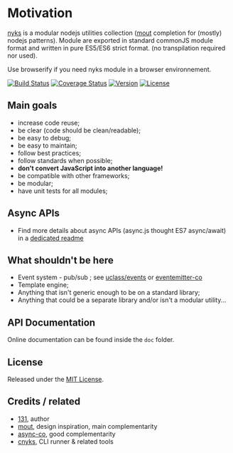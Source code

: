 # Motivation

[nyks](https://github.com/131/nyks) is a modular nodejs utilities collection ([mout](https://github.com/mout/mout) completion for (mostly) nodejs patterns).
Module are exported in standard commonJS module format and written in pure ES5/ES6 strict format. (no transpilation required nor used).

Use browserify if you need nyks module in a browser environnement.

[![Build Status](https://travis-ci.org/131/nyks.svg?branch=master)](https://travis-ci.org/131/nyks)
[![Coverage Status](https://coveralls.io/repos/github/131/nyks/badge.svg?branch=master)](https://coveralls.io/github/131/nyks?branch=master)
[![Version](https://img.shields.io/npm/v/nyks.svg)](https://www.npmjs.com/package/nyks)
[![License](https://img.shields.io/badge/license-MIT-blue.svg)](http://opensource.org/licenses/MIT)


## Main goals

 - increase code reuse;
 - be clear (code should be clean/readable);
 - be easy to debug;
 - be easy to maintain;
 - follow best practices;
 - follow standards when possible;
 - **don't convert JavaScript into another language!**
 - be compatible with other frameworks;
 - be modular;
 - have unit tests for all modules;

## Async APIs
 - Find more details about async APIs (async.js thought ES7 async/await) in a [dedicated readme](./README-async.md)


## What shouldn't be here

 - Event system - pub/sub ; see [uclass/events](https://github.com/131/uclass) or [eventemitter-co](https://github.com/131/eventemitter-co)
 - Template engine;
 - Anything that isn't generic enough to be on a standard library;
 - Anything that could be a separate library and/or isn't a modular utility...


## API Documentation

Online documentation can be found inside the `doc` folder.

## License
Released under the [MIT License](http://www.opensource.org/licenses/mit-license.php).

## Credits / related
* [131](https://github.com/131), author
* [mout](https://github.com/mout/mout), design inspiration, main complementarity
* [async-co](https://github.com/mout/mout), good complementarity
* [cnyks](https://github.com/131/cnyks), CLI runner & related tools
